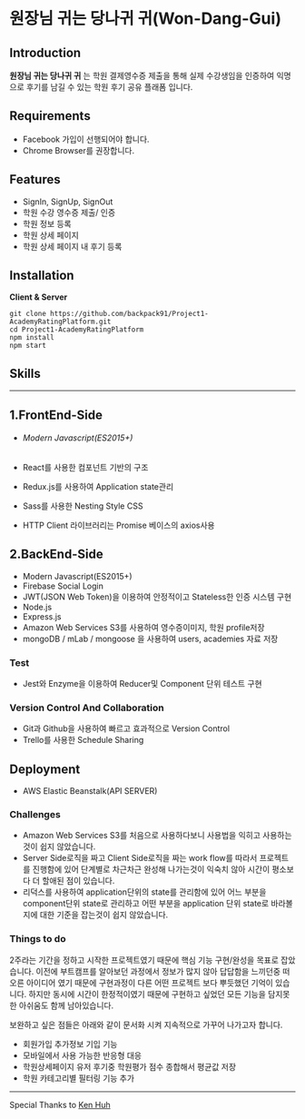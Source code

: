 # 원장님 귀는 당나귀 귀(Won-Dang-Gui)

## Introduction

**원장님 귀는 당나귀 귀** 는 학원 결제영수증 제출을 통해 실제 수강생임을 인증하여 익명으로 후기를 남길 수 있는 학원 후기 공유 플래폼 입니다.



## **Requirements**

- Facebook 가입이 선행되어야 합니다.
- Chrome Browser를 권장합니다.



## **Features**

- SignIn, SignUp, SignOut
- 학원 수강 영수증 제출/ 인증
- 학원 정보 등록
- 학원 상세 페이지
- 학원 상세 페이지 내 후기 등록



## **Installation**

**Client & Server**

```
git clone https://github.com/backpack91/Project1-AcademyRatingPlatform.git
cd Project1-AcademyRatingPlatform
npm install
npm start
```



## **Skills**

------

## **1.FrontEnd-Side**

- ###### Modern Javascript(ES2015+)

- React를 사용한 컴포넌트 기반의 구조

- Redux.js를 사용하여 Application state관리

- Sass를 사용한 Nesting Style CSS

- HTTP Client 라이브러리는 Promise 베이스의 axios사용

## **2.BackEnd-Side**

- Modern Javascript(ES2015+)
- Firebase Social Login
- JWT(JSON Web Token)을 이용하여 안정적이고 Stateless한 인증 시스템 구현
- Node.js
- Express.js
- Amazon Web Services S3를 사용하여 영수증이미지, 학원 profile저장
- mongoDB / mLab / mongoose 을 사용하여 users,  academies 자료 저장



### **Test**

- Jest와 Enzyme을 이용하여 Reducer및 Component 단위 테스트 구현



### **Version Control And Collaboration**

- Git과 Github을 사용하여 빠르고 효과적으로 Version Control
- Trello를 사용한 Schedule Sharing



## **Deployment**

- AWS Elastic Beanstalk(API SERVER)



### **Challenges**

- Amazon Web Services S3를 처음으로 사용하다보니 사용법을 익히고 사용하는 것이 쉽지 않았습니다.
- Server Side로직을 짜고 Client Side로직을 짜는 work flow를 따라서 프로젝트를 진행함에 있어 단계별로 차근차근 완성해 나가는것이 익숙치 않아 시간이 평소보다 더 할애된 점이 있습니다.
- 리덕스를 사용하여 application단위의 state를 관리함에 있어 어느 부분을 component단위 state로 관리하고 어떤 부분을 application 단위 state로 바라볼지에 대한 기준을 잡는것이 쉽지 않았습니다.



### **Things to do**

2주라는 기간을 정하고 시작한 프로젝트였기 때문에 핵심 기능 구현/완성을 목표로 잡았습니다. 이전에 부트캠프를 알아보던 과정에서 정보가 많지 않아 답답함을 느끼던중 떠오른 아이디어 였기 때문에 구현과정이 다른 어떤 프로젝트 보다 뿌듯했던 기억이 있습니다. 하지만 동시에 시간이 한정적이였기 때문에 구현하고 싶었던 모든 기능을 담지못한 아쉬움도 함께 남아있습니다.

 보완하고 싶은 점들은 아래와 같이 문서화 시켜 지속적으로 가꾸어 나가고자 합니다.

- 회원가입 추가정보 기입 기능
- 모바일에서 사용 가능한 반응형 대응
- 학원상세페이지 유저 후기중 학원평가 점수 종합해서 평균값 저장
- 학원 카테고리별 필터링 기능 추가



------

Special Thanks to [Ken Huh](https://github.com/ken123777 "ken huh")
